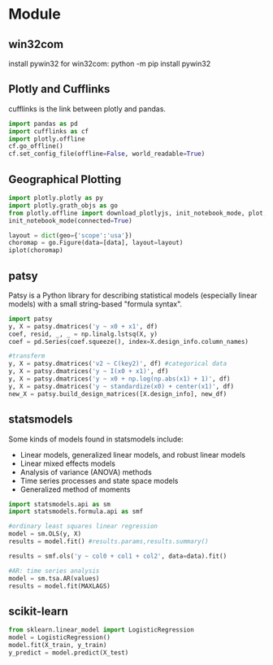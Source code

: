 # Module

## win32com
install pywin32 for win32com: 
  python -m pip install pywin32

## Plotly and Cufflinks

cufflinks is the link between plotly and pandas.
```python
import pandas as pd
import cufflinks as cf
import plotly.offline
cf.go_offline()
cf.set_config_file(offline=False, world_readable=True)
```

## Geographical Plotting
```python
import plotly.plotly as py
import plotly.grath_objs as go
from plotly.offline import download_plotlyjs, init_notebook_mode, plot, iplot
init_notebook_mode(connected=True)

layout = dict(geo={'scope':'usa'})
choromap = go.Figure(data=[data], layout=layout)
iplot(choromap)
```
## patsy
Patsy is a Python library for describing statistical models (especially linear models) with a small string-based "formula syntax".

```python
import patsy
y, X = patsy.dmatrices('y ~ x0 + x1', df)
coef, resid, _, _ = np.linalg.lstsq(X, y)
coef = pd.Series(coef.squeeze(), index=X.design_info.column_names)

#transferm
y, X = patsy.dmatrices('v2 ~ C(key2)', df) #categorical data
y, X = patsy.dmatrices('y ~ I(x0 + x1)', df)
y, X = patsy.dmatrices('y ~ x0 + np.log(np.abs(x1) + 1)', df)
y, X = patsy.dmatrices('y ~ standardize(x0) + center(x1)', df)
new_X = patsy.build_design_matrices([X.design_info], new_df)
```

## statsmodels
Some kinds of models found in statsmodels include:
  * Linear models, generalized linear models, and robust linear models
  * Linear mixed effects models
  * Analysis of variance (ANOVA) methods
  * Time series processes and state space models
  * Generalized method of moments
```python
import statsmodels.api as sm
import statsmodels.formula.api as smf

#ordinary least squares linear regression
model = sm.OLS(y, X)
results = model.fit() #results.params,results.summary()

results = smf.ols('y ~ col0 + col1 + col2', data=data).fit()

#AR: time series analysis
model = sm.tsa.AR(values)
results = model.fit(MAXLAGS)
```

## scikit-learn
```python
from sklearn.linear_model import LogisticRegression
model = LogisticRegression()
model.fit(X_train, y_train)
y_predict = model.predict(X_test)
```
